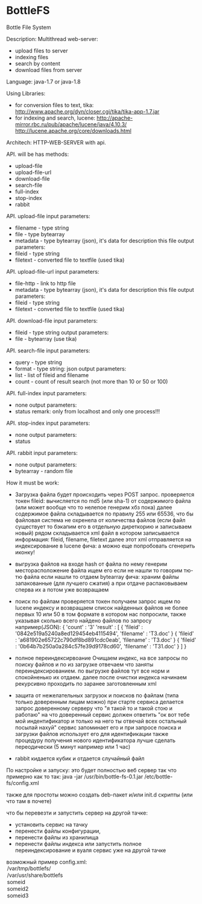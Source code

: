 # BottleFS
Bottle File System

Description:
Multithread web-server:
  - upload files to server
  - indexing files
  - search by content
  - download files from server

Language:
java-1.7 or java-1.8

Using Libraries:
- for conversion files to text, tika:
    http://www.apache.org/dyn/closer.cgi/tika/tika-app-1.7.jar
- for indexing and search, lucene:
    http://apache-mirror.rbc.ru/pub/apache/lucene/java/4.10.3/
    http://lucene.apache.org/core/downloads.html


Architech:
HTTP-WEB-SERVER with api.

API. will be has methods:
- upload-file
- upload-file-url
- download-file
- search-file
- full-index
- stop-index
- rabbit

API. upload-file
input parameters:
* filename - type string
* file - type bytearray
* metadata - type bytearray (json), it's data for description this file
output parameters:
* fileid - type string
* filetext - converted file to textfile (used tika)


API. upload-file-url
input parameters:
* file-http - link to http file
* metadata - type bytearray (json), it's data for description this file
output parameters:
* fileid - type string
* filetext - converted file to textfile (used tika)

API. download-file
input parameters:
* fileid - type string
output parameters:
* file - bytearray (use tika)

API. search-file
input parameters:
* query - type string
* format - type string: json
output parameters:
* list - list of fileid and filename
* count - count of result search (not more than 10 or 50 or 100)

API. full-index
input parameters:
* none
output parameters:
* status
remark: only from localhost and only one process!!!

API. stop-index
input parameters:
* none
output parameters:
* status

API. rabbit
input parameters:
* none
output parameters:
* bytearray - random file

How it must be work:

- Загрузка файла будет происходить через POST запрос.
проверяется токен
fileid: вычисляется по md5 (или sha-1) от содержимого файла (или может вообще что то нелепое генерим хбз пока)
далее содержимое файла складывается по правилу 255 или 65536, что бы файловая система не охренела от количества файлов
(если файл существует то бэкапим его в отдельную диреткорию и записываем новый)
рядом складывается xml файл в котором записывается информация: fileid, filename, filetext
далее этот xml отправляется на индексирование в lucene
фича: а можно еще попробовать сгенерить иконку!

- выгрузка файлов
на входе hash от файла по нему генерим месторасположение файла
ищем его если не нашли то говорим тю-тю файла если нашли то отдаем bytearray
фича: храним файлы запакованные (для лучшего сжатия) а при отдаче распаковываем сперва их а потом уже возвращаем

- поиск по файлам
проверяется токен
получаем запрос ищем по lucene индексу и возвращаем список найденных файлов не более первых 10 или 50
в том формате в котором нас попросили, также указывая сколько всего найдено файлов по запросу
например(JSON):
{
	'count' : '3'
	'result' : [
		{ 'fileid' : '0842e519a5240a8ed129454eb4115494', 'filename' : 'ТЗ.doc' }
		{ 'fileid' : 'a681902e65722c790df8bd891cdc0eab', 'filename' : 'ТЗ.doc' }
		{ 'fileid' : '0b64b7b250a0a284c57fe39d9178cd60', 'filename' : 'ТЗ1.doc' }
	]
}

- полное переиндексирвоание
Очищаем индекс,
на все запросы по поиску файлов и по из загрузке отвечаем что заняты переиндексированием.
по выгрузке файлов тут все норм и спокойненько их отдаем.
далее после очистки индекса начинаем рекурсивно проходить по заранее заготовленным xml

- защита от нежелательных загрузок и поисков по файлам (типа только доверенным лицам можно)
при старте сервиса делается запрос доверенному серверу что "я такой то и такой стою и работаю"
на что доверенный сервис должен ответить "ок вот тебе мой индентификатор и только на него ты отвечай всех остальный посылай нахуй"
сервис запоминает его и при запросе поиска и загрузки файлов использует его для идентификации
также процедуру получения нового идентификатора лучше сделать переодически (5 минут например или 1 час)

- rabbit
кидается кубик и отдается случайный файл

По настройке и запуску:
это будет полностью веб сервер так что примерно как то так:
java -jar /usr/bin/bottle-fs-0.1.jar /etc/bottle-fs/config.xml

также для простоты можно создать deb-пакет и/или init.d скрипты (или что там в почете)

что бы перевезти и запустить сервер на другой тачке:
 - установить сервис на тачку
 - перенести файлы конфигурации,
 - перенести файлы из хранилища
 - перенести файлы индекса или запустить полное переиндексирование
и вуаля сервис уже на другой тачке

возможный пример config.xml:
<bottles>
	<bottle name="127.0.0.1"> <!-- your trusted server -->
		<option name="files.index.path">/var/tmp/bottlefs/</option>
		<option name="files.path">/var/usr/share/bottlefs</option>
		<option name="metadata.field">someid</option>
		<option name="metadata.field">someid2</option>
		<option name="metadata.field">someid3</option>
	</bottle>
</bottles>
